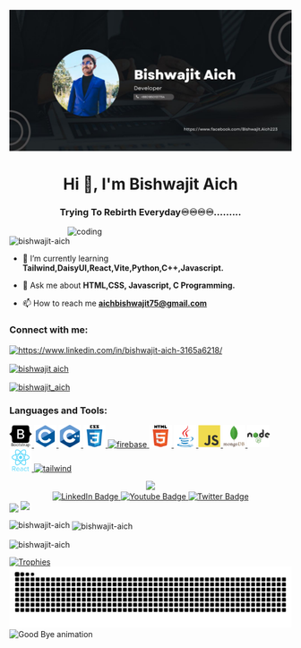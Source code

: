 ![logo](https://github.com/Bishwajit-Aich/Bishwajit-Aich/blob/main/Bishwajit%20Aich.jpg)
<h1 align="center">Hi 👋, I'm Bishwajit Aich</h1>
<h3 align="center">Trying To Rebirth Everyday♾️♾️♾️♾️.........</h3>


<img align="right" alt="coding" width="400" src="https://user-images.githubusercontent.com/55389276/140866485-8fb1c876-9a8f-4d6a-98dc-08c4981eaf70.gif">


<p align="left"> <img src="https://komarev.com/ghpvc/?username=bishwajit-aich&label=Profile%20views&color=0e75b6&style=flat" alt="bishwajit-aich" /> </p>

- 🌱 I’m currently learning **Tailwind,DaisyUI,React,Vite,Python,C++,Javascript.**

- 💬 Ask me about **HTML,CSS, Javascript, C Programming.**

- 📫 How to reach me **aichbishwajit75@gmail.com**

<h3 align="left">Connect with me:</h3>

<p align="left">
<a href="https://linkedin.com/in/https://www.linkedin.com/in/bishwajit-aich-3165a6218/" target="blank"><img align="center" src="https://raw.githubusercontent.com/rahuldkjain/github-profile-readme-generator/master/src/images/icons/Social/linked-in-alt.svg" alt="https://www.linkedin.com/in/bishwajit-aich-3165a6218/" height="30" width="40" /></a>


<a href="https://fb.com/bishwajit aich" target="blank"><img align="center" src="https://raw.githubusercontent.com/rahuldkjain/github-profile-readme-generator/master/src/images/icons/Social/facebook.svg" alt="bishwajit aich" height="30" width="40" /></a>


<a href="https://instagram.com/bishwajit_aich" target="blank"><img align="center" src="https://raw.githubusercontent.com/rahuldkjain/github-profile-readme-generator/master/src/images/icons/Social/instagram.svg" alt="bishwajit_aich" height="30" width="40" /></a>
</p>

<h3 align="left">Languages and Tools:</h3>
<p align="left"> <a href="https://getbootstrap.com" target="_blank" rel="noreferrer"> <img src="https://raw.githubusercontent.com/devicons/devicon/master/icons/bootstrap/bootstrap-plain-wordmark.svg" alt="bootstrap" width="40" height="40"/> </a> <a href="https://www.cprogramming.com/" target="_blank" rel="noreferrer"> <img src="https://raw.githubusercontent.com/devicons/devicon/master/icons/c/c-original.svg" alt="c" width="40" height="40"/> </a> <a href="https://www.w3schools.com/cpp/" target="_blank" rel="noreferrer"> <img src="https://raw.githubusercontent.com/devicons/devicon/master/icons/cplusplus/cplusplus-original.svg" alt="cplusplus" width="40" height="40"/> </a> <a href="https://www.w3schools.com/css/" target="_blank" rel="noreferrer"> <img src="https://raw.githubusercontent.com/devicons/devicon/master/icons/css3/css3-original-wordmark.svg" alt="css3" width="40" height="40"/> </a> <a href="https://firebase.google.com/" target="_blank" rel="noreferrer"> <img src="https://www.vectorlogo.zone/logos/firebase/firebase-icon.svg" alt="firebase" width="40" height="40"/> </a> <a href="https://www.w3.org/html/" target="_blank" rel="noreferrer"> <img src="https://raw.githubusercontent.com/devicons/devicon/master/icons/html5/html5-original-wordmark.svg" alt="html5" width="40" height="40"/> </a> <a href="https://www.java.com" target="_blank" rel="noreferrer"> <img src="https://raw.githubusercontent.com/devicons/devicon/master/icons/java/java-original.svg" alt="java" width="40" height="40"/> </a> <a href="https://developer.mozilla.org/en-US/docs/Web/JavaScript" target="_blank" rel="noreferrer"> <img src="https://raw.githubusercontent.com/devicons/devicon/master/icons/javascript/javascript-original.svg" alt="javascript" width="40" height="40"/> </a> <a href="https://www.mongodb.com/" target="_blank" rel="noreferrer"> <img src="https://raw.githubusercontent.com/devicons/devicon/master/icons/mongodb/mongodb-original-wordmark.svg" alt="mongodb" width="40" height="40"/> </a> <a href="https://nodejs.org" target="_blank" rel="noreferrer"> <img src="https://raw.githubusercontent.com/devicons/devicon/master/icons/nodejs/nodejs-original-wordmark.svg" alt="nodejs" width="40" height="40"/> </a> <a href="https://reactjs.org/" target="_blank" rel="noreferrer"> <img src="https://raw.githubusercontent.com/devicons/devicon/master/icons/react/react-original-wordmark.svg" alt="react" width="40" height="40"/> </a> <a href="https://tailwindcss.com/" target="_blank" rel="noreferrer"> <img src="https://www.vectorlogo.zone/logos/tailwindcss/tailwindcss-icon.svg" alt="tailwind" width="40" height="40"/> </a> </p>


<div id="header" align="center">
  <img src="https://media.giphy.com/media/M9gbBd9nbDrOTu1Mqx/giphy.gif" width="200"/>
</div>

<div id="badges" align="center" >
  <a href="https://www.linkedin.com/in/bishwajit-aich-3165a6218/">
    <img src="https://img.shields.io/badge/LinkedIn-blue?style=for-the-badge&logo=linkedin&logoColor=white" alt="LinkedIn Badge"/>
  </a>
  <a href="your-youtube-URL">
    <img src="https://img.shields.io/badge/YouTube-red?style=for-the-badge&logo=youtube&logoColor=white" alt="Youtube Badge"/>
  </a>
  <a href="your-twitter-URL">
    <img src="https://img.shields.io/badge/Twitter-blue?style=for-the-badge&logo=twitter&logoColor=white" alt="Twitter Badge"/>
  </a>
</div>

<div align="inline">
<img align="center" src="https://octodex.github.com/images/welcometocat.png" width="300">
 <img width="900px center" src="https://github-readme-activity-graph.vercel.app/graph?username=Bishwajit-Aich&theme=github">
 </div>








<p><img align="left" src="https://github-readme-stats.vercel.app/api/top-langs?username=bishwajit-aich&show_icons=true&locale=en&layout=compact" alt="bishwajit-aich" /></p>

<p>&nbsp;<img align="center" src="https://github-readme-stats.vercel.app/api?username=bishwajit-aich&show_icons=true&locale=en" alt="bishwajit-aich" /></p>

<p><img align="center" src="https://github-readme-streak-stats.herokuapp.com/?user=bishwajit-aich&" alt="bishwajit-aich" /></p>



[![Trophies](https://github-profile-trophy.vercel.app/?username=Bishwajit-Aich&theme=onedark)](https://github.com/ryo-ma/github-profile-trophy)
![Snake animation](https://raw.githubusercontent.com/taozhi8833998/taozhi8833998/output/github-contribution-grid-snake-dark.svg)
![Good Bye animation](https://camo.githubusercontent.com/b27e1af6c002c13521bf8b74fddbc7f49303cb86ea27d608496ac90f603e027f/68747470733a2f2f63617073756c652d72656e6465722e76657263656c2e6170702f6170693f747970653d776176696e6726636f6c6f723d6772616469656e7426746578743d476f6f64253230427965266865696768743d38302673656374696f6e3d666f6f74657226666f6e7453697a653d3230)

